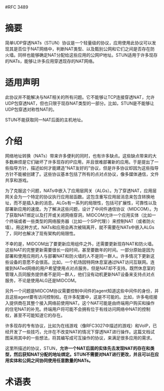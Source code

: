 #RFC 3489


# 摘要

简单UDP穿透NATs（STUN）协议是一个轻量级的协议，应用使用此协议可以发现其是否位于NAT网络中，判断NAT类型、以及甄别公网和它们之间是否存在防火墙。同样也能够确定NAT分配给这些应用的公网IP地址。STUN适用于许多现存的NATs，能够让许多应用穿透现存的NAT网络。

# 适用声明

此协议并不能解决与NAT相关的所有问题。它不能够让TCP连接穿透NAT，允许UDP包穿透NAT，但也只限于现存NAT类型的一部分。比如，STUN是不能够让UDP包穿透对称性NAT的。

STUN不能获取同一NAT后面的主机地址。


# 介绍

网络地址转换（NATs）带来许多便利的同时，也有许多缺点。这些缺点带来的大多数麻烦是它们破坏了许多现存的IP应用，并且很难部署新的应用。于是提出了一些指导方针，描述如何才能建造"NAT友好的"协议，但是许多协议却因为这些指导方针不能被创建了。这些协议基本包括了所有的点对点协议，像多媒体通信，文件共享和游戏。

为了克服这个问题，NATs中嵌入了应用层网关（ALGs）。为了穿透NAT，应用层网关会为一个特定的协议执行应用层函数。这包含重写应用层消息来包含转换地址，而不是插入新的消息。ALGs有一系列的局限性，包括可扩展性，可靠性以及部署新应用的速度。为了解决这些问题，设计了中间件通信协议（MIDCOM）。为了获取NAT绑定以及打开或关闭网络穿洞，MIDCOM允许一个应用实体（比如一个终端或者一些类型的网络服务器（比如一个SIP代理））来控制NAT（或者防火墙）。用这种方式，NATs和应用会再次被隔离开，就不需要在NATs中嵌入ALGs了，同时也解决了现有架构的局限性。

不幸的是，MIDCOM出了要更新应用组件之外，还需要更新现存NAT和防火墙。这些NAT的完整更新需要很长一段时间，甚至要数年的时间。一部分原始是因为部署和使用应用的人与部署NAT和防火墙的人不是同一群人。许多情况下更新这些设备的意愿不会很高。比如，一个机场因特网休息室通过NAT访问互联网。连接到NATed网络的用户希望使用点对点服务，但是NAT却不支持。既然休息室的管理人员同服务提供者不是同一群人，他们没有动机更新NAT设备来支持点对点服务，不论是使用ALG还是MIDCOM。

另外一个问题是MIDCOM协议需要控制中间件的agent知道这些中间件的身份，并且这些agent要有访问控制权。在许多配置中，这是不可能的。比如，许多电缆接入提供商在其整个接入网络前使用NAT。这个NAT可能是由终端用户购买和操作的住宅NAT的补充。终端用户将可能不会拥有位于有线访问网络中NAT的控制权，甚至不可能知道它的存在。

许多现存的专有协议，比如为在线游戏（像RFC3027中描述的游戏）和VoIP，已经开发了一些技巧，允许在不改变NAT的情况下穿透NAT进行操作。这篇文档试图采用其中的一些想法，将其编写成可互操作的协议，来满足很多应用的需求。

这里所描述的协议，STUN，**允许一个NAT后面的实体先去发现NAT的存在和类型，然后获知NAT分配的地址绑定。STUN不需要对NAT进行更改，并且可以在应用实体和公网之间协同使用任意数量的NATs。**

# 术语表


